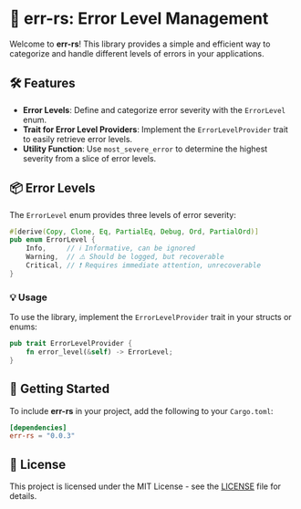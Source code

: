 # 🚀 err-rs: Error Level Management

Welcome to **err-rs**! This library provides a simple and efficient way to categorize and handle different levels of errors in your applications.

## 🛠️ Features

- **Error Levels**: Define and categorize error severity with the `ErrorLevel` enum.
- **Trait for Error Level Providers**: Implement the `ErrorLevelProvider` trait to easily retrieve error levels.
- **Utility Function**: Use `most_severe_error` to determine the highest severity from a slice of error levels.

## 📦 Error Levels

The `ErrorLevel` enum provides three levels of error severity:

```rust
#[derive(Copy, Clone, Eq, PartialEq, Debug, Ord, PartialOrd)]
pub enum ErrorLevel {
    Info,     // ℹ️ Informative, can be ignored
    Warning,  // ⚠️ Should be logged, but recoverable
    Critical, // ❗ Requires immediate attention, unrecoverable
}
```

### 💡 Usage

To use the library, implement the `ErrorLevelProvider` trait in your structs or enums:

```rust
pub trait ErrorLevelProvider {
    fn error_level(&self) -> ErrorLevel;
}
```


## 🚀 Getting Started

To include **err-rs** in your project, add the following to your `Cargo.toml`:

```toml
[dependencies]
err-rs = "0.0.3"
```

## 📄 License

This project is licensed under the MIT License - see the [LICENSE](LICENSE) file for details.